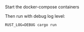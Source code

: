 Start the docker-compose containers

Then run with debug log level:

```
RUST_LOG=DEBUG cargo run
```
